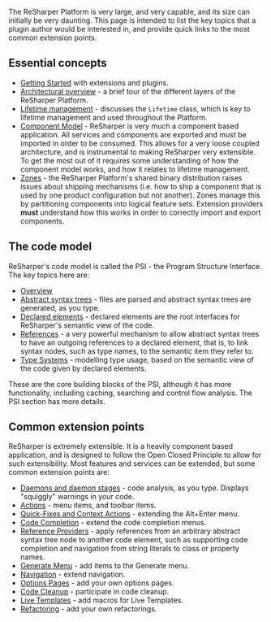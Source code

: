 [//]: # (title: Key Topics)

The ReSharper Platform is very large, and very capable, and its size can initially be very daunting. This page is intended to list the key topics that a plugin author would be interested in, and provide quick links to the most common extension points.

## Essential concepts

* [Getting Started](GettingStarted.md) with extensions and plugins.
* [Architectural overview](Architecture_Overview.md) - a brief tour of the different layers of the ReSharper Platform.
* [Lifetime management](Lifetime.md) - discusses the `Lifetime` class, which is key to lifetime management and used throughout the Platform.
* [Component Model](Platform_ComponentModel.md) - ReSharper is very much a component based application. All services and components are exported and must be imported in order to be consumed. This allows for a very loose coupled architecture, and is instrumental to making ReSharper very extensible. To get the most out of it requires some understanding of how the component model works, and how it relates to lifetime management.
* [Zones](Platform_Zones.md) - the ReSharper Platform's shared binary distribution raises issues about shipping mechanisms (i.e. how to ship a component that is used by one product configuration but not another). Zones manage this by partitioning components into logical feature sets. Extension providers **must** understand how this works in order to correctly import and export components.

## The code model

ReSharper's code model is called the PSI - the Program Structure Interface. The key topics here are:

* [Overview](PSI.md)
* [Abstract syntax trees](SyntaxTrees.md) - files are parsed and abstract syntax trees are generated, as you type.
* [Declared elements](DeclaredElements.md) - declared elements are the root interfaces for ReSharper's semantic view of the code.
* [References](References.md) - a very powerful mechanism to allow abstract syntax trees to have an outgoing references to a declared element, that is, to link syntax nodes, such as type names, to the semantic item they refer to.
* [Type Systems](TypeSystems2.md) - modelling type usage, based on the semantic view of the code given by declared elements.

These are the core building blocks of the PSI, although it has more functionality, including caching, searching and control flow analysis. The PSI section has more details.

## Common extension points

ReSharper is extremely extensible. It is a heavily component based application, and is designed to follow the Open Closed Principle to allow for such extensibility. Most features and services can be extended, but some common extension points are:

* [Daemons and daemon stages](Daemons.md) - code analysis, as you type. Displays "squiggly" warnings in your code.
* [Actions](Actions.md) - menu items, and toolbar items.
* [Quick-Fixes and Context Actions](QuickFixes.md) - extending the Alt+Enter menu.
* [Code Completion](Completion.md) - extend the code completion menus.
* [Reference Providers](ReferenceProviders.md) - apply references from an arbitrary abstract syntax tree node to another code element, such as supporting code completion and navigation from string literals to class or property names.
* [Generate Menu](GenerateMenu.md) - add items to the Generate menu.
* [Navigation](Navigation.md) - extend navigation.
* [Options Pages](OptionsPages.md) - add your own options pages.
* [Code Cleanup](CodeCleanup.md) - participate in code cleanup.
* [Live Templates](LiveTemplates.md) - add macros for Live Templates.
* [Refactoring](Refactoring.md) - add your own refactorings.
